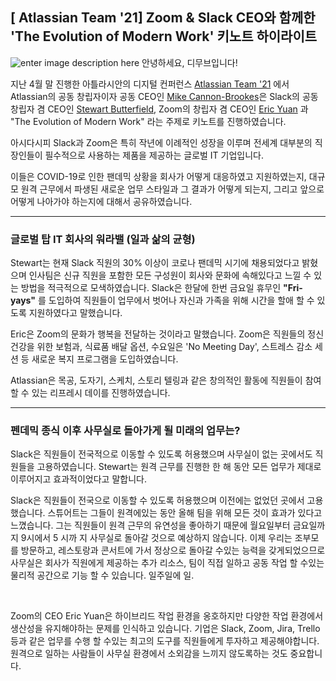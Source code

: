 
## [ Atlassian Team '21] Zoom & Slack CEO와 함께한 'The Evolution of Modern Work' 키노트 하이라이트
![enter image description here](https://i2.wp.com/atlassianblog.wpengine.com/wp-content/uploads/2020/04/brand-4570-how-to-lead-remotely-when-you-dont-have-a-clue@2x.png?w=2240&ssl=1)
안녕하세요, 디무브입니다!

지난 4월 말 진행한 아틀라시안의 디지털 컨퍼런스 [Atlassian Team '21](https://events.atlassian.com/team21) 에서 Atlassian의 공동 창립자이자 공동 CEO인 [Mike Cannon-Brookes](https://www.linkedin.com/in/mcannonbrookes)은 Slack의 공동 창립자 겸 CEO인 [Stewart Butterfield](https://www.linkedin.com/in/butterfield), Zoom의 창립자 겸 CEO인 [Eric Yuan](https://www.linkedin.com/in/ericsyuan) 과 "The Evolution of Modern Work" 라는 주제로 키노트를 진행하였습니다. 

아시다시피 Slack과 Zoom은 특히 작년에 이례적인 성장을 이루며 전세계 대부분의 직장인들이 필수적으로 사용하는 제품을 제공하는 글로벌 IT 기업입니다. 

이들은 COVID-19로 인한 팬데믹 상황을 회사가 어떻게 대응하였고 지원하였는지, 대규모 원격 근무에서 파생된 새로운 업무 스타일과 그 결과가 어떻게 되는지, 그리고 앞으로 어떻게 나아가야 하는지에 대해서 공유하였습니다. 

---

### 글로벌 탑 IT 회사의  워라밸 (일과 삶의 균형)

Stewart는 현재 Slack 직원의 30% 이상이 코로나 팬데믹 시기에 채용되었다고 밝혔으며 인사팀은 신규 직원을 포함한 모든 구성원이 회사와 문화에 속해있다고 느낄 수 있는 방법을 적극적으로 모색하였습니다. 
Slack은 한달에 한번 금요일 휴무인 **"Fri-yays"** 를 도입하여 직원들이 업무에서 벗어나 자신과 가족을 위해 시간을 할애 할 수 있도록 지원하였다고 말했습니다. 

Eric은 Zoom의 문화가 행복을 전달하는 것이라고 말했습니다. Zoom은 직원들의 정신 건강을 위한 보험과, 식료품 배달 옵션, 수요일은 'No Meeting Day', 스트레스 감소 세션 등 새로운 복지 프로그램을 도입하였습니다. 

Atlassian은 목공, 도자기, 스케치, 스토리 텔링과 같은 창의적인 활동에 직원들이 참여할 수 있는 리프레시 데이를 진행하였습니다. 

---
### 펜데믹 종식 이후 사무실로 돌아가게 될 미래의 업무는?

Slack은 직원들이 전국적으로 이동할 수 있도록 허용했으며 사무실이 없는 곳에서도 직원들을 고용하였습니다. Stewart는 원격 근무를 진행한 한 해 동안 모든 업무가 제대로 이루어지고 효과적이었다고 말합니다. 

Slack은 직원들이 전국으로 이동할 수 있도록 허용했으며 이전에는 없었던 곳에서 고용했습니다. 스튜어트는 그들이 원격에있는 동안 올해 팀을 위해 모든 것이 효과가 있다고 느꼈습니다. 그는 직원들이 원격 근무의 유연성을 좋아하기 때문에 월요일부터 금요일까지 9시에서 5 시까 지 사무실로 돌아갈 것으로 예상하지 않습니다. 이제 우리는 조부모를 방문하고, 레스토랑과 콘서트에 가서 정상으로 돌아갈 수있는 능력을 갖게되었으므로 사무실은 회사가 직원에게 제공하는 추가 리소스, 팀이 직접 일하고 공동 작업 할 수있는 물리적 공간으로 기능 할 수 있습니다. 일주일에 일.

‍

Zoom의 CEO Eric Yuan은 하이브리드 작업 환경을 옹호하지만 다양한 작업 환경에서 생산성을 유지해야하는 문제를 인식하고 있습니다. 기업은 Slack, Zoom, Jira, Trello 등과 같은 업무를 수행 할 수있는 최고의 도구를 직원들에게 투자하고 제공해야합니다. 원격으로 일하는 사람들이 사무실 환경에서 소외감을 느끼지 않도록하는 것도 중요합니다.


<!--stackedit_data:
eyJoaXN0b3J5IjpbNjg2MDc4ODUxLC0zNjUzODEzNzgsLTc3MD
MwNTgyNiwxNTYzNDEyMDk3LDEwNzY4NjA1MjEsNjQxMTE2MjIz
LDkwMjAyODY4NiwzNzMyMjA4MzksLTE1MjQ2NDg5MjIsLTczOT
MwMTEwN119
-->